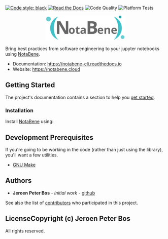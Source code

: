 [![Code style: black](https://img.shields.io/badge/code%20style-black-000000.svg)](https://github.com/psf/black)
[![Read the Docs](https://readthedocs.org/projects/notabene-cli/badge/?version=latest)](https://notabene-cli.readthedocs.io/en/latest/?badge=latest)
![Code Quality](https://github.com/JeroenPeterBos/notabene-cli/actions/workflows/code-quality.yaml/badge.svg)
![Platform Tests](https://github.com/JeroenPeterBos/notabene-cli/actions/workflows/platform-tests.yaml/badge.svg)

<p align="center">
    <img width="50%" src="docs/_static/images/logo_wide.svg">
</p>

Bring best practices from software engineering to your jupyter notebooks using [NotaBene](https://github.com/JeroenPeterBos/notabene-cli).

* Documentation: https://notabene-cli.readthedocs.io
* Website: https://notabene.cloud

## Getting Started

The project's documentation contains a section to help you
[get started](https://notabene-cli.readthedocs.io/en/latest/getting_started.html).

### Installation

Install [NotaBene](https://github.com/JeroenPeterBos/notabene-cli) using:



## Development Prerequisites

If you're going to be working in the code (rather than just using the library), you'll want a few utilities.

* [GNU Make](https://www.gnu.org/software/make/)

## Authors

* **Jeroen Peter Bos** - *Initial work* - [github](https://github.com/JeroenPeterBos)

See also the list of [contributors](https://github.com/JeroenPeterBos/notabene/contributors) who participated in this project.

## LicenseCopyright (c) Jeroen Peter Bos

All rights reserved.